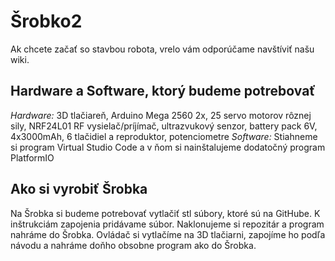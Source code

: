 # Šrobko2
Ak chcete začať so stavbou robota, vrelo vám odporúčame navštíviť našu wiki.
## Hardware a Software, ktorý budeme potrebovať
_Hardware:_ 3D tlačiareň, Arduino Mega 2560 2x, 25 servo motorov rôznej sily, NRF24L01 RF vysielač/príjímač, ultrazvukový senzor, battery pack 6V, 4x3000mAh, 6 tlačidiel a reproduktor, potenciometre
_Software:_ Stiahneme si program Virtual Studio Code a v ňom si nainštalujeme dodatočný program PlatformIO
## Ako si vyrobiť Šrobka
Na Šrobka si budeme potrebovať vytlačiť stl súbory, ktoré sú na GitHube. K inštrukciám zapojenia pridávame súbor. Naklonujeme si repozitár a program nahráme do Šrobka.
Ovládač si vytlačíme na 3D tlačiarni, zapojíme ho podľa návodu a nahráme doňho obsobne program ako do Šrobka.
